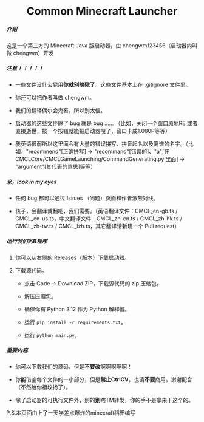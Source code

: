 <h1 align="center">Common Minecraft Launcher</h1>
<h5>介绍</h5>

这是一个第三方的 Minecraft Java 版启动器，由 chengwm123456（启动器内叫做 chengwm）开发

<h5>注意！！！！！</h5>

- 一些文件没什么屁用**你就别瞎瞅了**。这些文件基本上在 .gitignore 文件里。

- 你还可以把作者叫做 chengwm。

- 我们的翻译偶尔会鬼畜，所以别太信。

- 启动器的这些文件除了 bug 就是 bug …… （比如，关闭一个窗口原地RE 或者直接逝世，按一个按钮就能把启动器嘎了，窗口卡成1.080P等等）

- 我英语很弱所以这里面会有大量的错误拼写、拼音起名以及离谱的名字。（比如，"recommend"[正确拼写] -> "recommand"[错误的]、"a"[在 CMCLCore/CMCLGameLaunching/CommandGenerating.py 里面] -> "argument"[其代表的意思]等等）
  
<h5>来，look in my eyes</h5>

- 任何 bug 都可以通过 Issues （问题）页面和作者激烈对线。

- 孩子，会翻译就翻吧，我们需要。（英语翻译文件：CMCL_en-gb.ts / CMCL_en-us.ts，中文翻译文件：CMCL_zh-cn.ts / CMCL_zh-hk.ts / CMCL_zh-tw.ts / CMCL_lzh.ts，其它翻译请新建一个 Pull request）

<h5>运行我们的B程序</h5>

1. 你可以从右侧的 Releases（版本）下载启动器。

2. 下载源代码。
   - 点击 Code -> Download ZIP，下载源代码的 zip 压缩包。

   - 解压压缩包。

   - 确保你有 Python 3.12 作为 Python 解释器。

   - 运行 `pip install -r requirements.txt`。

   - 运行 `python main.py`。

<h5>重要内容</h5>

- 你可以下载我们的源码，但是**不要改**啊啊啊啊啊！

- 你**能**借鉴每个文件的一小部分，但是**禁止CtrlCV**，也请**不要**商用，谢谢配合（不然给你祖坟扬了）。

- 除了启动器的可执行文件外，别的**别**瞎TM转发，你的手不是拿来干这个的。


P.S.本页面由上了一天学差点爆炸的minecraft稻田编写